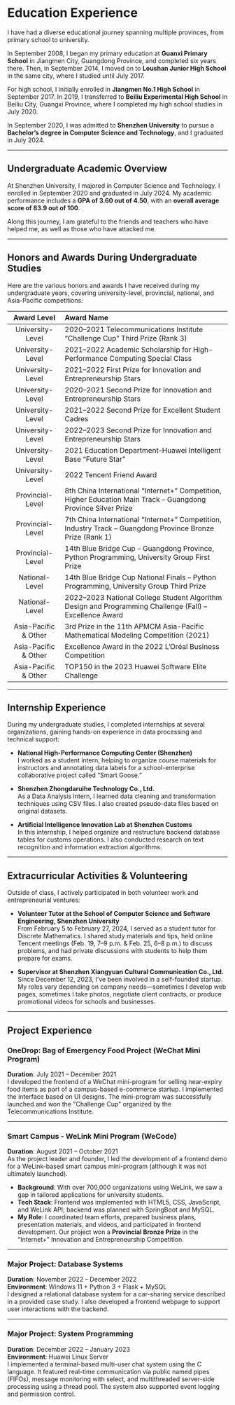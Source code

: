 # Education Experience

I have had a diverse educational journey spanning multiple provinces, from primary school to university.

In September 2008, I began my primary education at **Guanxi Primary School** in Jiangmen City, Guangdong Province, and completed six years there. Then, in September 2014, I moved on to **Loushan Junior High School** in the same city, where I studied until July 2017.

For high school, I initially enrolled in **Jiangmen No.1 High School** in September 2017. In 2019, I transferred to **Beiliu Experimental High School** in Beiliu City, Guangxi Province, where I completed my high school studies in July 2020.

In September 2020, I was admitted to **Shenzhen University** to pursue a **Bachelor’s degree in Computer Science and Technology**, and I graduated in July 2024.

---

## Undergraduate Academic Overview

At Shenzhen University, I majored in Computer Science and Technology. I enrolled in September 2020 and graduated in July 2024. My academic performance includes a **GPA of 3.60 out of 4.50**, with an **overall average score of 83.9 out of 100**. 

Along this journey, I am grateful to the friends and teachers who have helped me, as well as those who have attacked me.

---

## Honors and Awards During Undergraduate Studies

Here are the various honors and awards I have received during my undergraduate years, covering university-level, provincial, national, and Asia-Pacific competitions:

| Award Level | Award Name |
| :---: | :--- |
| University-Level | 2020–2021 Telecommunications Institute “Challenge Cup” Third Prize (Rank 3) |
| University-Level | 2021–2022 Academic Scholarship for High-Performance Computing Special Class |
| University-Level | 2021–2022 First Prize for Innovation and Entrepreneurship Stars |
| University-Level | 2020–2021 Second Prize for Innovation and Entrepreneurship Stars |
| University-Level | 2021–2022 Second Prize for Excellent Student Cadres |
| University-Level | 2022–2023 Second Prize for Innovation and Entrepreneurship Stars |  
| University-Level | 2021 Education Department–Huawei Intelligent Base “Future Star” |
| University-Level | 2022 Tencent Friend Award |
| Provincial-Level | 8th China International “Internet+” Competition, Higher Education Main Track – Guangdong Province Silver Prize | 
| Provincial-Level | 7th China International “Internet+” Competition, Industry Track – Guangdong Province Bronze Prize (Rank 1) | 
| Provincial-Level | 14th Blue Bridge Cup – Guangdong Province, Python Programming, University Group First Prize |
| National-Level | 14th Blue Bridge Cup National Finals – Python Programming, University Group Third Prize |
| National-Level | 2022–2023 National College Student Algorithm Design and Programming Challenge (Fall) – Excellence Award |
| Asia-Pacific & Other | 3rd Prize in the 11th APMCM Asia-Pacific Mathematical Modeling Competition (2021) |  
| Asia-Pacific & Other | Excellence Award in the 2022 L’Oréal Business Competition |
| Asia-Pacific & Other | TOP150 in the 2023 Huawei Software Elite Challenge |

---

## Internship Experience

During my undergraduate studies, I completed internships at several organizations, gaining hands-on experience in data processing and technical support:

- **National High-Performance Computing Center (Shenzhen)**  
  I worked as a student intern, helping to organize course materials for instructors and annotating data labels for a school-enterprise collaborative project called “Smart Goose.”

- **Shenzhen Zhongdaruihe Technology Co., Ltd.**  
  As a Data Analysis Intern, I learned data cleaning and transformation techniques using CSV files. I also created pseudo-data files based on original datasets.

- **Artificial Intelligence Innovation Lab at Shenzhen Customs**  
  In this internship, I helped organize and restructure backend database tables for customs operations. I also conducted research on text recognition and information extraction algorithms.

---

## Extracurricular Activities & Volunteering

Outside of class, I actively participated in both volunteer work and entrepreneurial ventures:

- **Volunteer Tutor at the School of Computer Science and Software Engineering, Shenzhen University**  
  From February 5 to February 27, 2024, I served as a student tutor for Discrete Mathematics. I shared study materials and tips, held online Tencent meetings (Feb. 19, 7–9 p.m. & Feb. 25, 6–8 p.m.) to discuss problems, and had private discussions with students to help them prepare for exams.

- **Supervisor at Shenzhen Xiangyuan Cultural Communication Co., Ltd.**  
  Since December 12, 2023, I’ve been involved in a self-founded startup. My roles vary depending on company needs—sometimes I develop web pages, sometimes I take photos, negotiate client contracts, or produce promotional videos for schools and businesses.

---

## Project Experience

### OneDrop: Bag of Emergency Food Project (WeChat Mini Program)

**Duration**: July 2021 – December 2021  
I developed the frontend of a WeChat mini-program for selling near-expiry food items as part of a campus-based e-commerce startup. I implemented the interface based on UI designs. The mini-program was successfully launched and won the "Challenge Cup" organized by the Telecommunications Institute.

---

### Smart Campus - WeLink Mini Program (WeCode)

**Duration**: August 2021 – October 2021  
As the project leader and founder, I led the development of a frontend demo for a WeLink-based smart campus mini-program (although it was not ultimately launched).  
- **Background**: With over 700,000 organizations using WeLink, we saw a gap in tailored applications for university students.  
- **Tech Stack**: Frontend was implemented with HTML5, CSS, JavaScript, and WeLink API; backend was planned with SpringBoot and MySQL.  
- **My Role**: I coordinated team efforts, prepared business plans, presentation materials, and videos, and participated in frontend development. Our project won a **Provincial Bronze Prize** in the “Internet+” Innovation and Entrepreneurship Competition.

---

### Major Project: Database Systems

**Duration**: November 2022 – December 2022  
**Environment**: Windows 11 + Python 3 + Flask + MySQL  
I designed a relational database system for a car-sharing service described in a provided case study. I also developed a frontend webpage to support user interactions with the backend.

---

### Major Project: System Programming

**Duration**: December 2022 – January 2023  
**Environment**: Huawei Linux Server  
I implemented a terminal-based multi-user chat system using the C language. It featured real-time communication via public named pipes (FIFOs), message monitoring with select, and multithreaded server-side processing using a thread pool. The system also supported event logging and permission control.



<!-- 
---
permalink: /
title: ""
author_profile: true
redirect_from: 
  - /about/
  - /about.html
---

# Research field

| Interest | Description | 
| -------- | ---------- |
| AIoT | **AIoT** is the convergence of Artificial Intelligence (AI) and the Internet of Things (IoT), allowing smart devices to not only communicate but also analyze data, learn from it, and make autonomous decisions. This integration enables IoT devices to go beyond simple data collection and transmission, allowing knowledge to be applied in real-world situations. **Research areas of AIoT** include but are not limited to smart cities, industrial automation, healthcare, and connected vehicles. **I am particularly interested in** the potential of AIoT to revolutionize industries by creating adaptive, intelligent systems that interact seamlessly with their surroundings. **To me**, AIoT represents a way to make academic knowledge practical and tangible, **integrating advanced technology into daily life**. AIoT marks the next step in the evolution of smart systems, with the ability to transform everything from infrastructure to personal devices. I am eager to contribute to the development and application of AIoT technologies, leveraging its potential to create smarter, more efficient, and responsive environments. |
| Embodied Intelligence | **Embodied intelligence is a form of artificial intelligence that interacts directly with the environment through physical agents, simulating the perception and motor abilities of humans or animals.** This form of intelligence emphasizes the interaction between perception and action, learning and adapting through real-time interaction with the physical world, in contrast to traditional, non-embodied intelligence that relies solely on pre-collected datasets for learning. Research areas of embodied intelligence include but are not limited to robotics, natural language processing, computer vision, machine learning, cognitive science, and human-computer interaction, aiming to create intelligent agents capable of understanding and influencing their surrounding world. **I am interested in embodied intelligence, which stems from my admiration for the Iron Man series of movies, and I really hope that robots similar to "Jarvis" will emerge in various industries in the future. To me, embodied intelligence represents a frontier and revolutionary direction in the field of artificial intelligence, challenging and expanding the boundaries of traditional AI.** Embodied intelligence, by enabling machines to perceive, learn, and act in the physical world, mimicking the way humans or animals interact with the environment, opens up new possibilities for research and applications. It involves not only technological and engineering breakthroughs but also a deep understanding and application of principles from cognitive science, psychology, and biology, providing new perspectives and tools for creating more natural and effective human-computer interaction. **I hope to have the opportunity to work in related fields such as robotics and human-computer interaction in the future, and I am very eager to contribute to this revolutionary field of embodied intelligence.** |




<br>


# Education Experience

### Educational Background

| Education Level | School Name | Location | Duration |
|:------:|:----------:|:--------:|:----------:|
| Primary School | Guanxi Primary School | Jiangmen City, Guangdong Province | Sep 2008 - Jul 2014 |
| Junior High School | Loushan Junior High School | Jiangmen City, Guangdong Province | Sep 2014 - Jul 2017 |
| High School | Jiangmen No.1 High School | Jiangmen City, Guangdong Province | Sep 2017 - Jul 2019 |
| High School | Beiliu Experimental High School | Beiliu City, Guangxi Province | Sep 2019 - Jul 2020 |
| Bachelor's Degree | Shenzhen University | Shenzhen City, Guangdong Province | Sep 2020 - Jul 2024 |


### Undergraduate Program Information

| School | Major | Enrollment Date | Expected Graduation Date | GPA | Overall Average | Status |
|:------:|:------:|:----------:|:--------------:|:------:|:------:|:------:|
| Shenzhen University | Computer Science and Technology | Sep 2020 | Jul 2024 | 3.60 / 4.50 | 83.9 / 100 | Currently studying on campus |


 
### Undergraduate Honors/Awards

| Award Level | Award Name |
| :---: | :---: |
| University-Level | 2020-2021 Telecommunications Institute "Challenge Cup" Third Prize (Rank 3) |
| University-Level | 2021-2022 Academic Scholarship for High-Performance Computing Special Class |
| University-Level | 2021-2022 First Prize for Innovation and Entrepreneurship Stars |
| University-Level | 2020-2021 Second Prize for Innovation and Entrepreneurship Stars |
| University-Level | 2021-2022 Second Prize for Excellent Student Cadres |
| University-Level | 2022-2023 Second Prize for Innovation and Entrepreneurship Stars |  
| University-Level | 2021 Education Department-Huawei Intelligent Base "Future Star" |
| University-Level | 2022 Tencent Friend Award |
| Provincial-Level | Eighth China International "Internet Plus" Competition Higher Education Main Track Guangdong Province Silver Prize | 
| Provincial-Level | Seventh China International "Internet Plus" Competition Industry Track Guangdong Province Bronze Prize (Rank 1) | 
| Provincial-Level | Fourteenth Blue Bridge Cup Guangdong Province Python Programming University Group First Prize |
| National-Level | Fourteenth Blue Bridge Cup National Finals Python Programming University Group Third Prize |
| National-Level | 2022-2023 National College Students Algorithm Design and Programming Challenge (Fall) Outstanding Award |
| Asia-Pacific Region and Others | Third Prize in the Eleventh APMCM Asia-Pacific University Student Mathematical Modeling Competition in 2021 |  
| Asia-Pacific Region and Others | Outstanding Award in the 2022 L'Oreal Business Competition |
| Asia-Pacific Region and Others | TOP150 in the 2023 Huawei Software Elite Challenge |


<br>

# Undergraduate Internship Experience



| Organization                                  | Position      | Job Description                                      |
|---------------------------------------------|---------|--------------------------------------------------|
| National High-Performance Computing Center (Shenzhen) | Student      | Organized course documents for teachers, annotated data labels for the "Smart Goose" project between school and enterprise     |
| Shenzhen Zhongdaruihe Technology Co., Ltd.                           | Data Analysis Intern  | Learned CSV data cleaning and reconstruction, generated pseudo-data files based on original CSV files    |
| Shenzhen Customs Artificial Intelligence Innovation Lab                | Data Analysis Intern  | Organized and restructured backend database tables for customs, researched text recognition and field extraction algorithms |


<br>

# Undergraduate Extracurricular Activities / Volunteer Work


| Type | Organization | Nature of Business | Position Held | Participation Period | Main Responsibilities |
|------|----------|---------|---------|----------|---------|
| Volunteer Work | School of Computer Science and Software Engineering, Shenzhen University | Tutoring students who failed Discrete Mathematics | Student Tutor | 2024.02.05 - 2024.02.27 | Sharing study materials and exam tips for Discrete Mathematics. Additionally, I held online Tencent meetings on February 19th (from 19:00 to 21:00) and February 25th (from 18:00 to 20:00) to discuss Discrete Mathematics problems with classmates. Also, I usually had private chats with some students to discuss questions. |
| Self-employed / Entrepreneur | Shenzhen Xiangyuan Cultural Communication Co., Ltd. | N/A | Supervisor | Since December 12, 2023 | As we are a startup company, my main tasks within the company are not very fixed. Sometimes I may be developing web pages, other times I might go out for photography. Occasionally, I negotiate service fees with clients who have video or photography needs, and at times, I take on some commercial orders from schools, such as making promotional videos for them. |


<br>


# Undergraduate Project Experience

### Bag of Emergency Food, OneDrop Project

| Time | Description |
| --------------------------- | ----------------------------------- |
| 2021.07-2021.12 | Developed a WeChat mini-program for selling near-expiry food products as part of a campus<br> e-commerce entrepreneurship team. I was responsible for frontend development of the mini-program,<br> coding based on UI design. The mini-program was successfully launched, and the project won<br> the Telecommunications Institute Challenge Cup. |



### Smart Campus - WeLink Mini Program (We Code)

| Time | Description |
| --- | --- |
| 2021.08-2021.10 | I was the founder and leader of this project, which eventually produced<br> a frontend demo of a mini-program that was not launched.<br> **Background**: The rapid growth in the number of WeLink users<br> presented us with an opportunity. WeLink has served over 700,000 <br>organizations, including government, enterprises, education, and <br>healthcare sectors. However, there was a lack of a dedicated <br>application tailored to the usage habits of contemporary college students. <br>**Project Content**: To develop a WeLink mini-program, the frontend <br>was implemented using HTML5+CSS+JavaScript+WeLink API (completed), <br>and the backend was planned to be developed using SpringBoot+MySQL. <br>**Personal Contribution**: I coordinated with teammates to produce<br> materials such as business plans, presentations, and videos.<br> Additionally, I participated in the development of the WeLink mini-program <br>frontend. I successfully led the team to participate in <br>the "Internet+" Innovation and Entrepreneurship Competition, <br>and the team was awarded the provincial-level bronze medal. |



### Database Systems Major Project

| Time | Experimental Environment | Experimental Content |
| --- | --- | --- | 
| 2022.11-2022.12 | windows11+python3+flask+MySQL | Design a relational database for the car-sharing business <br>described in the prompt, and concurrently develop a front-end <br>webpage to facilitate specific interactions between the front <br>and back ends. |


### System Programming Major Project

| Time | Experimental Environment | Experimental Content |
| --- | --- | --- | 
| 2022.12 - 2023.01 | Huawei Linux Server | Implement a terminal-based multiplayer instant messaging system <br>using C language. It reads and writes data through a public named <br>pipe (FIFO), uses the select multiplexing technique to monitor messages, <br>and enables communication between different clients. The server <br>is guarded by a thread pool process, serving as a data relay and storage. <br>It also implements logging functionality for different user events, <br> along with setting permissions for logging. |



<br><br><br>
<br>

<br>

<br>
 -->